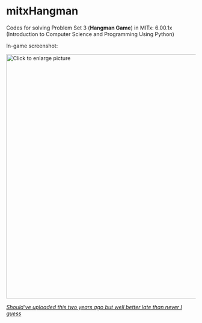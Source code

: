 # mitxHangman
Codes for solving Problem Set 3 (**Hangman Game**) in MITx: 6.00.1x (Introduction to Computer Science and Programming Using Python)

In-game screenshot:

<a href="https://drive.google.com/uc?export=view&id=1y0yZATGirk-m6Begs7wMdMtBtA-7qIjA"><img src="https://drive.google.com/uc?export=view&id=1y0yZATGirk-m6Begs7wMdMtBtA-7qIjA" style="width: 650px; max-width: 100%; height: auto" title="Click to enlarge picture" />

*Should've uploaded this two years ago but well better late than never I guess*
